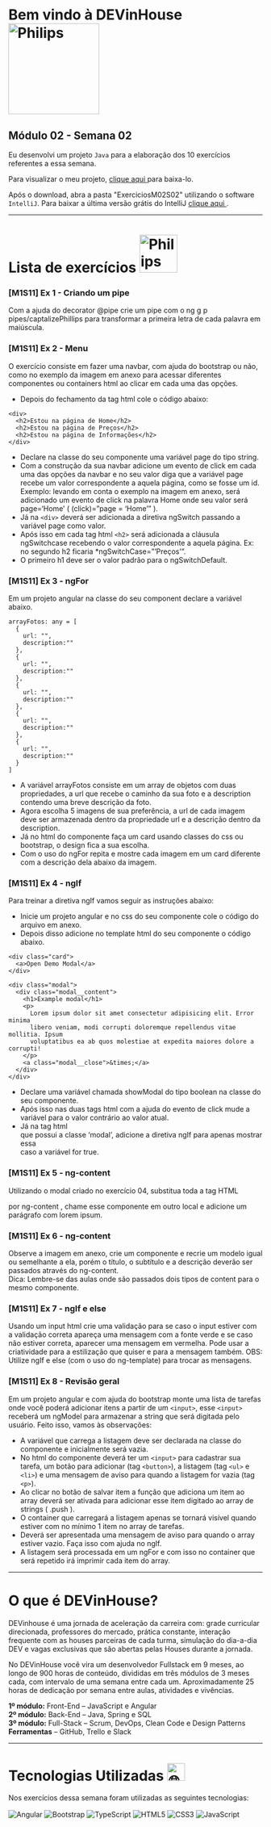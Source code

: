 # Bem vindo à DEVinHouse <img width="180px" alt="Philips" src="images/logo-phil.png"/>
## Módulo 02 - Semana 02

Eu desenvolvi um projeto `Java` para a elaboração dos 10 exercícios referentes a essa semana. <br>

Para visualizar o meu projeto, <a href="https://github.com/GeorgeEnriqueBravo/DEVinHouse-Modulo02-Semana02/archive/refs/heads/main.zip" target="_blank">
    clique aqui
</a>
para baixa-lo. <br>

Após o download, abra a pasta "ExerciciosM02S02" utilizando o software `IntelliJ`. Para baixar a última versão grátis do IntelliJ 
<a href="https://www.jetbrains.com/idea/download/download-thanks.html?platform=windows&code=IIC" target="_blank">
    clique aqui
</a>.
  
---

# Lista de exercícios <img width="75px" alt="Philips" src="./src/assets/images/lista.png"/>
### [M1S11] Ex 1 - Criando um pipe

Com a ajuda do decorator @pipe crie um pipe com o ng g p pipes/captalizePhillips para transformar a primeira letra de cada palavra em maiúscula.

### [M1S11] Ex 2 - Menu

O exercício consiste em fazer uma navbar, com ajuda do bootstrap ou não, como no exemplo da imagem em anexo para acessar diferentes componentes ou containers html ao clicar em cada uma das opções.

- Depois do fechamento da tag html <navbar> cole o código abaixo:

```
<div>
  <h2>Estou na página de Home</h2>
  <h2>Estou na página de Preços</h2>
  <h2>Estou na página de Informações</h2>
</div>
```
    
- Declare na classe do seu componente uma variável page do tipo string.
- Com a construção da sua navbar adicione um evento de click em cada uma das opções da navbar e no seu valor diga que a variável page recebe um valor correspondente a aquela página, como se fosse um id. <br>
Exemplo: levando em conta o exemplo na imagem em anexo, será adicionado um evento de click na palavra Home onde seu valor será page=‘Home’ ( (click)=”page = ‘Home’” ).
- Já na `<div>` deverá ser adicionada a diretiva ngSwitch passando a variável page como valor.
- Após isso em cada tag html `<h2>` será adicionada a cláusula ngSwitchcase recebendo o valor correspondente a aquela página. Ex: no segundo h2 ficaria *ngSwitchCase=”’Preços’”.
- O primeiro h1 deve ser o valor padrão para o ngSwitchDefault.

### [M1S11] Ex 3 - ngFor

Em um projeto angular na classe do seu component declare a variável abaixo.

```
arrayFotos: any = [
  {
    url: "",
    description:""
  },
  {
    url: "",
    description:""
  },
  {
    url: "",
    description:""
  },
  {
    url: "",
    description:""
  },
  {
    url: "",
    description:""
  }
]
```

- A variável arrayFotos consiste em um array de objetos com duas propriedades, a url que recebe o caminho da sua foto e a description contendo uma breve descrição da foto.
- Agora escolha 5 imagens de sua preferência, a url de cada imagem deve ser armazenada dentro da propriedade url e a descrição dentro da description.
- Já no html do componente faça um card usando classes do css ou bootstrap, o design fica a sua escolha.
- Com o uso do ngFor repita e mostre cada imagem em um card diferente com a descrição dela abaixo da imagem.

### [M1S11] Ex 4 - ngIf

Para treinar a diretiva ngIf vamos seguir as instruções abaixo:

- Inicie um projeto angular e no css do seu componente cole o código do arquivo em anexo.
- Depois disso adicione no template html do seu componente o código abaixo.

```
<div class="card">
  <a>Open Demo Modal</a>
</div>

<div class="modal">
  <div class="modal__content">
    <h1>Example modal</h1>
    <p>
      Lorem ipsum dolor sit amet consectetur adipisicing elit. Error minima
      libero veniam, modi corrupti doloremque repellendus vitae mollitia. Ipsum
      voluptatibus ea ab quos molestiae at expedita maiores dolore a corrupti!
    </p>
    <a class="modal__close">&times;</a>
  </div>
</div>
```

- Declare uma variável chamada showModal do tipo boolean na classe do seu componente.
- Após isso nas duas tags html <a> com a ajuda do evento de click mude a variável para o valor contrário ao valor atual.
- Já na tag html <div> que possui a classe ‘modal’, adicione a diretiva ngIf para apenas mostrar essa <div> caso a variável for true.

### [M1S11] Ex 5 - ng-content

Utilizando o modal criado no exercício 04, substitua toda a tag HTML <p> por ng-content , chame esse componente em outro local e adicione um parágrafo com lorem ipsum.

### [M1S11] Ex 6 - ng-content

Observe a imagem em anexo, crie um componente e recrie um modelo igual ou semelhante a ela, porém o título, o subtítulo e a descrição deverão ser passados através do ng-content. <br>
Dica: Lembre-se das aulas onde são passados dois tipos de content para o mesmo componente.

### [M1S11] Ex 7 - ngIf e else

Usando um input html crie uma validação para se caso o input estiver com a validação correta apareça uma mensagem com a fonte verde e se caso não estiver correta, aparecer uma mensagem em vermelha. Pode usar a criatividade para a estilização que quiser e para a mensagem também.
OBS: Utilize ngIf e else (com o uso do ng-template) para trocar as mensagens.

### [M1S11] Ex 8 - Revisão geral

Em um projeto angular e com ajuda do bootstrap monte uma lista de tarefas onde você poderá adicionar itens a partir de um `<input>`, esse `<input>` receberá um ngModel para armazenar a string que será digitada pelo usuário. Feito isso, vamos às observações:

- A variável que carrega a listagem deve ser declarada na classe do componente e inicialmente será vazia.
- No html do componente deverá ter um `<input>` para cadastrar sua tarefa, um botão para adicionar (tag `<button>`), a listagem (tag `<ul>` e `<li>`) e uma mensagem de aviso para quando a listagem for vazia (tag `<p>`).
- Ao clicar no botão de salvar item a função que adiciona um item ao array deverá ser ativada para adicionar esse item digitado ao array de strings ( .push ).
- O container que carregará a listagem apenas se tornará visível quando estiver com no mínimo 1 item no array de tarefas.
- Deverá ser apresentada uma mensagem de aviso para quando o array estiver vazio. Faça isso com ajuda no ngIf.
- A listagem será processada em um ngFor e com isso no container que será repetido irá imprimir cada item do array.

---

# O que é DEVinHouse?
DEVinhouse é uma jornada de aceleração da carreira com: grade curricular direcionada, professores do mercado, prática constante, interação frequente com as houses parceiras de cada turma, simulação do dia-a-dia DEV e vagas exclusivas que são abertas pelas Houses durante a jornada.

No DEVinHouse você vira um desenvolvedor Fullstack em 9 meses, ao longo de 900 horas de conteúdo, divididas em três módulos de 3 meses cada, com intervalo de uma semana entre cada um. Aproximadamente 25 horas de dedicação por semana entre aulas, atividades e vivências.

__1º módulo:__ Front-End – JavaScript e Angular <br/>
__2º módulo:__ Back-End – Java, Spring e SQL <br/>
__3º módulo:__ Full-Stack – Scrum, DevOps, Clean Code e Design Patterns <br/>
__Ferramentas__ – GitHub, Trello e Slack

---

# Tecnologias Utilizadas <img width="35px" alt="🌐" src="./src/assets/images/tag.gif"/>
Nos exercícios dessa semana foram utilizadas as seguintes tecnologias:
<div style="display: inline_block">
    <img align="center" alt="Angular" src="https://img.shields.io/badge/Angular-DD0031?style=for-the-badge&logo=angular&logoColor=white"/>
    <img align="center" alt="Bootstrap" src="https://img.shields.io/badge/Bootstrap-563D7C?style=for-the-badge&logo=bootstrap&logoColor=white"/>
    <img align="center" alt="TypeScript" src="https://img.shields.io/badge/TypeScript-007ACC?style=for-the-badge&logo=typescript&logoColor=white"/>
    <img align="center" alt="HTML5" src="https://img.shields.io/badge/HTML5-E34F26?style=for-the-badge&logo=html5&logoColor=white"/>
    <img align="center" alt="CSS3" src="https://img.shields.io/badge/CSS3-1572B6?style=for-the-badge&logo=css3&logoColor=white"/>
    <img align="center" alt="JavaScript" src="https://img.shields.io/badge/JavaScript-F7DF1E?style=for-the-badge&logo=javascript&logoColor=black"/>
</div>
